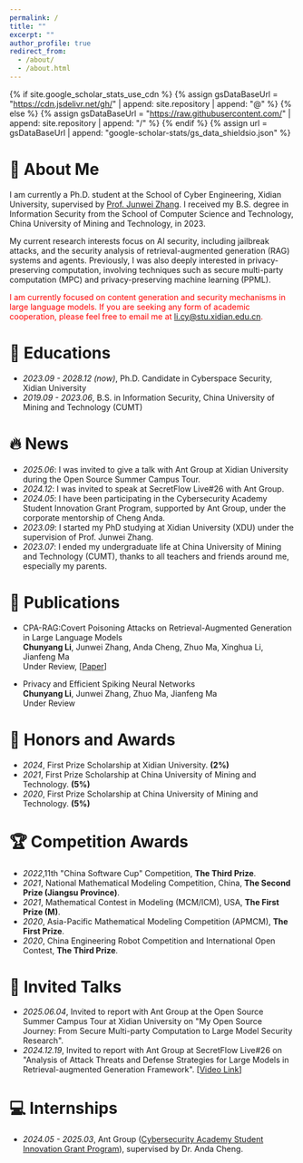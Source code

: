 ```yaml
---
permalink: /
title: ""
excerpt: ""
author_profile: true
redirect_from: 
  - /about/
  - /about.html
---
```


{% if site.google_scholar_stats_use_cdn %}
{% assign gsDataBaseUrl = "https://cdn.jsdelivr.net/gh/" | append: site.repository | append: "@" %}
{% else %}
{% assign gsDataBaseUrl = "https://raw.githubusercontent.com/" | append: site.repository | append: "/" %}
{% endif %}
{% assign url = gsDataBaseUrl | append: "google-scholar-stats/gs_data_shieldsio.json" %}

<span class='anchor' id='about-me'></span>
<!-- Hi! My name is Chunyang Li (李春阳). -->

# 👑 About Me
I am currently a Ph.D. student at the School of Cyber Engineering, Xidian University, supervised by [Prof. Junwei Zhang](https://web.xidian.edu.cn/jwzhang/index.html). I received my B.S. degree in Information Security from the School of Computer Science and Technology, China University of Mining and Technology, in 2023. 

My current research interests focus on AI security, including jailbreak attacks, and the security analysis of retrieval-augmented generation (RAG) systems and agents. Previously, I was also deeply interested in privacy-preserving computation, involving techniques such as secure multi-party computation (MPC) and privacy-preserving machine learning (PPML).

<font color="red">I am currently focused on content generation and security mechanisms in large language models. If you are seeking any form of academic cooperation, please feel free to email me at li.cy@stu.xidian.edu.cn. </font>

<!-- For a detailed overview of my academic background and project experience, please refer to my resumes:
📄 [Chinese Resume Link (replace with actual)] | [English Resume Link (replace with actual)] -->


# 📖 Educations
- *2023.09 - 2028.12 (now)*, Ph.D. Candidate in Cyberspace Security, Xidian University
- *2019.09 - 2023.06*, B.S. in Information Security, China University of Mining and Technology (CUMT) 

# 🔥 News
- *2025.06*: I was invited to give a talk with Ant Group at Xidian University during the Open Source Summer Campus Tour.
- *2024.12*: I was invited to speak at SecretFlow Live#26 with Ant Group.
- *2024.05*: I have been participating in the Cybersecurity Academy Student Innovation Grant Program, supported by Ant Group, under the corporate mentorship of Cheng Anda.
- *2023.09*: I started my PhD studying at Xidian University (XDU) under the supervision of Prof. Junwei Zhang.
- *2023.07*: I ended my undergraduate life at China University of Mining and Technology (CUMT), thanks to all teachers and friends around me, especially my parents.

# 📝 Publications 

- CPA-RAG:Covert Poisoning Attacks on Retrieval-Augmented Generation in Large Language Models \
  **Chunyang Li**, Junwei Zhang, Anda Cheng, Zhuo Ma, Xinghua Li, Jianfeng Ma \
  Under Review, [[Paper](https://arxiv.org/abs/2505.19864)]

- Privacy and Efficient Spiking Neural Networks \
  **Chunyang Li**, Junwei Zhang, Zhuo Ma, Jianfeng Ma \
  Under Review 

# 🏅 Honors and Awards
- *2024*, First Prize Scholarship at Xidian University. **(2%)**
- *2021*, First Prize Scholarship at China University of Mining and Technology. **(5%)**
- *2020*, First Prize Scholarship at China University of Mining and Technology. **(5%)**

# 🏆 Competition Awards
- *2022*,11th "China Software Cup" Competition, **The Third Prize**.
- *2021*, National Mathematical Modeling Competition, China, **The Second Prize (Jiangsu Province)**.
- *2021*, Mathematical Contest in Modeling (MCM/ICM), USA, **The First Prize (M)**.
- *2020*, Asia-Pacific Mathematical Modeling Competition (APMCM), **The First Prize**.
- *2020*, China Engineering Robot Competition and International Open Contest, **The Third Prize**.

# 💬 Invited Talks
- *2025.06.04*, Invited to report with Ant Group at the Open Source Summer Campus Tour at Xidian University on "My Open Source Journey: From Secure Multi-party Computation to Large Model Security Research".  
- *2024.12.19*, Invited to report with Ant Group at SecretFlow Live#26 on "Analysis of Attack Threats and Defense Strategies for Large Models in Retrieval-augmented Generation Framework". [[Video Link](https://www.bilibili.com/video/BV1dSk9Y4Eua/?spm_id_from=333.1387.upload.video_card.click&vd_source=66e40431ac8dded67e9689e834f540eb)]


# 💻 Internships
- *2024.05 - 2025.03*, Ant Group ([Cybersecurity Academy Student Innovation Grant Program](https://zzjh.org.cn/#/)), supervised by Dr. Anda Cheng.
